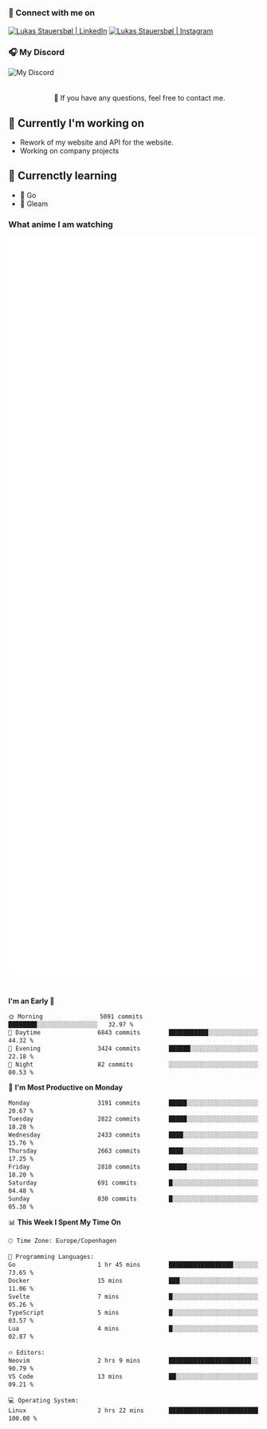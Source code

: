 ### 🔗 Connect with me on
<a href="https://www.instagram.com/lukas_stauersbol" target="_blank"><img align="center" src="https://raw.githubusercontent.com/stauersbol/stauersbol/main/images/instagram.svg" alt="Lukas Stauersbøl | LinkedIn" width="30px"/></a>
<a href="https://www.linkedin.com/in/lukas-stauersbol/" target="_blank"><img align="center" src="https://raw.githubusercontent.com/stauersbol/stauersbol/main/images/linkedin.svg" alt="Lukas Stauersbøl | Instagram" width="30px"/></a>

<p align="center">
 <h3>🎧 My Discord</h3>
 <img align="left" height="55px" src="https://discord.c99.nl/widget/theme-2/147806323323568128.png" alt="My Discord" />
</p>

<br/>
<br/>
<br/>
💬 If you have any questions, feel free to contact me.

## 🔭 Currently I'm working on
- Rework of my website and API for the website.
- Working on company projects
 
## 🌱 Currenctly learning
- 💙 Go
- 💜 Gleam

### What anime I am watching
<a href="https://anilist.co/user/slashiy/" align="center"><img align="center" width="500px" src="metrics.plugin.personal.anilist.svg" /></a>

<br/>

<!--START_SECTION:waka-->
**I'm an Early 🐤** 

```text
🌞 Morning                5091 commits        ████████░░░░░░░░░░░░░░░░░   32.97 % 
🌆 Daytime                6843 commits        ███████████░░░░░░░░░░░░░░   44.32 % 
🌃 Evening                3424 commits        ██████░░░░░░░░░░░░░░░░░░░   22.18 % 
🌙 Night                  82 commits          ░░░░░░░░░░░░░░░░░░░░░░░░░   00.53 % 
```
📅 **I'm Most Productive on Monday** 

```text
Monday                   3191 commits        █████░░░░░░░░░░░░░░░░░░░░   20.67 % 
Tuesday                  2822 commits        █████░░░░░░░░░░░░░░░░░░░░   18.28 % 
Wednesday                2433 commits        ████░░░░░░░░░░░░░░░░░░░░░   15.76 % 
Thursday                 2663 commits        ████░░░░░░░░░░░░░░░░░░░░░   17.25 % 
Friday                   2810 commits        █████░░░░░░░░░░░░░░░░░░░░   18.20 % 
Saturday                 691 commits         █░░░░░░░░░░░░░░░░░░░░░░░░   04.48 % 
Sunday                   830 commits         █░░░░░░░░░░░░░░░░░░░░░░░░   05.38 % 
```


📊 **This Week I Spent My Time On** 

```text
🕑︎ Time Zone: Europe/Copenhagen

💬 Programming Languages: 
Go                       1 hr 45 mins        ██████████████████░░░░░░░   73.65 % 
Docker                   15 mins             ███░░░░░░░░░░░░░░░░░░░░░░   11.06 % 
Svelte                   7 mins              █░░░░░░░░░░░░░░░░░░░░░░░░   05.26 % 
TypeScript               5 mins              █░░░░░░░░░░░░░░░░░░░░░░░░   03.57 % 
Lua                      4 mins              █░░░░░░░░░░░░░░░░░░░░░░░░   02.87 % 

🔥 Editors: 
Neovim                   2 hrs 9 mins        ███████████████████████░░   90.79 % 
VS Code                  13 mins             ██░░░░░░░░░░░░░░░░░░░░░░░   09.21 % 

💻 Operating System: 
Linux                    2 hrs 22 mins       █████████████████████████   100.00 % 
```


<!--END_SECTION:waka-->
